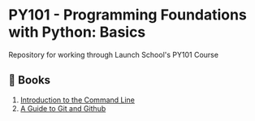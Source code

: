 # PY101 - Programming Foundations with Python: Basics
Repository for working through Launch School's PY101 Course

## :green_book: Books
1. [Introduction to the Command Line](https://launchschool.com/books/command_line)
1. [A Guide to Git and Github](https://launchschool.com/books/git)

